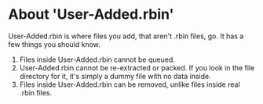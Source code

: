 # About 'User-Added.rbin'
 User-Added.rbin is where files you add, that aren't .rbin files, go. It has a few things you should know.
1. Files inside User-Added.rbin cannot be queued.
2. User-Added.rbin cannot be re-extracted or packed. If you look in the file directory for it, it's simply a dummy file with no data inside.
3. Files inside User-Added.rbin can be removed, unlike files inside real .rbin files.